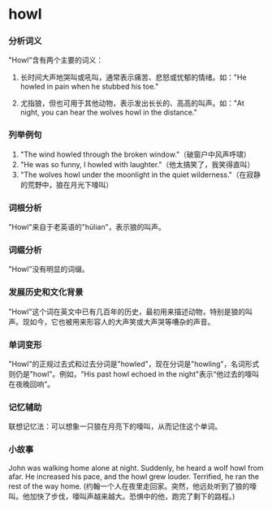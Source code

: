 # howl

### 分析词义

  

"Howl"含有两个主要的词义：

  

1.  长时间大声地哭叫或吼叫，通常表示痛苦、悲怒或忧郁的情绪。如："He howled in pain when he stubbed his toe."
    
      
    
2.  尤指狼，但也可用于其他动物，表示发出长长的、高高的叫声。如："At night, you can hear the wolves howl in the distance."
    
      
    

  

### 列举例句

  

1.  "The wind howled through the broken window."（破窗户中风声呼啸）
2.  "He was so funny, I howled with laughter."（他太搞笑了，我笑得直叫）
3.  "The wolves howl under the moonlight in the quiet wilderness."（在寂静的荒野中，狼在月光下嚎叫）

  

### 词根分析

  

"Howl"来自于老英语的"hūlian"，表示狼的叫声。

  

### 词缀分析

  

"Howl"没有明显的词缀。

  

### 发展历史和文化背景

  

"Howl"这个词在英文中已有几百年的历史，最初用来描述动物，特别是狼的叫声。现如今，它也被用来形容人的大声笑或大声哭等嘈杂的声音。

  

### 单词变形

  

"Howl"的正规过去式和过去分词是"howled"，现在分词是"howling"，名词形式则仍是"howl"。例如，"His past howl echoed in the night"表示“他过去的嚎叫在夜晚回响”。

  

### 记忆辅助

  

联想记忆法：可以想象一只狼在月亮下的嚎叫，从而记住这个单词。

  

### 小故事

  

John was walking home alone at night. Suddenly, he heard a wolf howl from afar. He increased his pace, and the howl grew louder. Terrified, he ran the rest of the way home. (约翰一个人在夜里走回家。突然，他远处听到了狼的嚎叫。他加快了步伐，嚎叫声越来越大。恐惧中的他，跑完了剩下的路程。)
